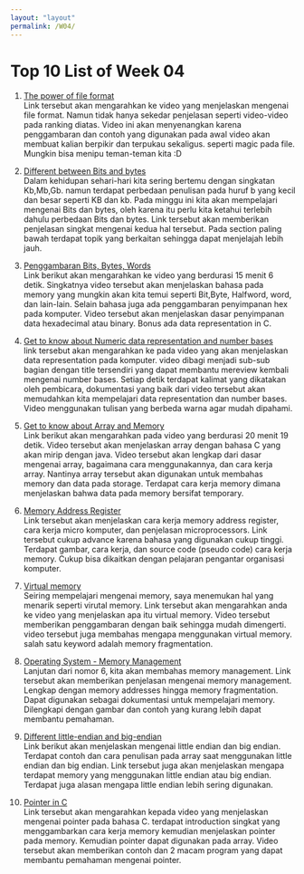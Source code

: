 ```yaml
---
layout: "layout"
permalink: /W04/
---
```


# Top 10 List of Week 04

1. [The power of file format](https://www.youtube.com/watch?v=VVdmmN0su6E)<br>
Link tersebut akan mengarahkan ke video yang menjelaskan mengenai file format. Namun tidak hanya sekedar penjelasan seperti video-video pada ranking diatas. Video ini akan menyenangkan karena penggambaran dan contoh yang digunakan pada awal video akan membuat kalian berpikir dan terpukau sekaligus. seperti magic pada file. Mungkin bisa menipu teman-teman kita :D 

2. [Different between Bits and bytes](https://www.uswitch.com/broadband/guides/bits-and-bytes-explained/)<br>
Dalam kehidupan sehari-hari kita sering bertemu dengan singkatan Kb,Mb,Gb. namun terdapat perbedaan penulisan pada huruf b yang kecil dan besar seperti KB dan kb.
Pada minggu ini kita akan mempelajari mengenai Bits dan bytes, oleh karena itu perlu kita ketahui terlebih dahulu perbedaan Bits dan bytes. Link tersebut akan memberikan penjelasan singkat mengenai kedua hal tersebut. Pada section paling bawah terdapat topik yang berkaitan sehingga dapat menjelajah lebih jauh.

3. [Penggambaran Bits, Bytes, Words](https://www.youtube.com/watch?v=Weyv-V8xz0c)<br>
Link berikut akan mengarahkan ke video yang berdurasi 15 menit 6 detik. Singkatnya video tersebut akan menjelaskan bahasa pada memory yang mungkin akan kita temui seperti Bit,Byte, Halfword, word, dan lain-lain. Selain bahasa juga ada penggambaran penyimpanan hex pada komputer. Video tersebut akan menjelaskan dasar penyimpanan data hexadecimal atau binary. Bonus ada data representation in C.

4. [Get to know about Numeric data representation and number bases](https://www.khanacademy.org/math/algebra-home/alg-intro-to-algebra/algebra-alternate-number-bases/v/number-systems-introduction)<br>
link tersebut akan mengarahkan ke pada video yang akan menjelaskan data representation pada komputer. video dibagi menjadi sub-sub bagian dengan title tersendiri yang dapat membantu mereview kembali mengenai number bases. Setiap detik terdapat kalimat yang dikatakan oleh pembicara, dokumentasi yang baik dari video tersebut akan memudahkan kita mempelajari data representation dan number bases. Video menggunakan tulisan yang berbeda warna agar mudah dipahami.

5. [Get to know about Array and Memory](https://www.youtube.com/watch?v=pmN9ExDf3yQ)<br>
Link berikut akan mengarahkan pada video yang berdurasi 20 menit 19 detik. Video tersebut akan menjelaskan array dengan bahasa C yang akan mirip dengan java. Video tersebut akan lengkap dari dasar mengenai array, bagaimana cara menggunakannya, dan cara kerja array. Nantinya array tersebut akan digunakan untuk membahas memory dan data pada storage. Terdapat cara kerja memory dimana menjelaskan bahwa data pada memory bersifat temporary.

6. [Memory Address Register](https://www.sciencedirect.com/topics/engineering/memory-address-register)<br>
Link tersebut akan menjelaskan cara kerja memory address register, cara kerja micro komputer, dan penjelasan microprocessors. Link tersebut cukup advance karena bahasa yang digunakan cukup tinggi. Terdapat gambar, cara kerja, dan source code (pseudo code) cara kerja memory. Cukup bisa dikaitkan dengan pelajaran pengantar organisasi komputer.
 
7. [Virtual memory](https://www.youtube.com/watch?v=2quKyPnUShQ)<br>
Seiring mempelajari mengenai memory, saya menemukan hal yang menarik seperti virutal memory. Link tersebut akan mengarahkan anda ke video yang menjelaskan apa itu virtual memory. Video tersebut memberikan penggambaran dengan baik sehingga mudah dimengerti. video tersebut juga membahas mengapa menggunakan virtual memory. salah satu keyword adalah memory fragmentation.

8. [Operating System - Memory Management](https://www.tutorialspoint.com/operating_system/os_memory_management.htm)<br>
Lanjutan dari nomor 6, kita akan membahas memory management. Link tersebut akan memberikan penjelasan mengenai memory management. Lengkap dengan memory addresses hingga memory fragmentation. Dapat digunakan sebagai dokumentasi untuk mempelajari memory. Dilengkapi dengan gambar dan contoh yang kurang lebih dapat membantu pemahaman.

9. [Different little-endian and big-endian](https://www.section.io/engineering-education/what-is-little-endian-and-big-endian/)<br>
Link berikut akan menjelaskan mengenai little endian dan big endian. Terdapat contoh dan cara penulisan pada array saat menggunakan little endian dan big endian. Link tersebut juga akan menjelaskan mengapa terdapat memory yang menggunakan little endian atau big endian. Terdapat juga alasan mengapa little endian lebih sering digunakan.

10. [Pointer in C](https://www.youtube.com/watch?v=mw1qsMieK5c)<br>
Link tersebut akan mengarahkan kepada video yang menjelaskan mengenai pointer pada bahasa C. terdapat introduction singkat yang menggambarkan cara kerja memory kemudian menjelaskan pointer pada memory. Kemudian pointer dapat digunakan pada array. Video tersebut akan memberikan contoh dan 2 macam program yang dapat membantu pemahaman mengenai pointer.
